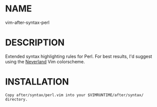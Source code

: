 # NAME

  vim-after-syntax-perl

# DESCRIPTION

Extended syntax highlighting rules for Perl. For best results, I'd suggest
using the [Neverland][0] Vim colorscheme.

# INSTALLATION

    Copy after/syntax/perl.vim into your $VIMRUNTIME/after/syntax/ directory.


  [0]: https://github.com/trapd00r/neverland-vim-theme
